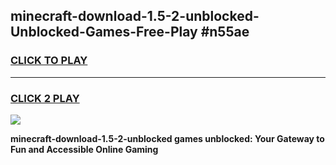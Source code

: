 
## minecraft-download-1.5-2-unblocked-Unblocked-Games-Free-Play #n55ae
<h3>
<a href="https://us.freeplayer.one?title=minecraft-download-1.5-2-unblocked&ref=9M">CLICK TO PLAY</a></h3>
<hr>

<h3>
<a href="https://us.freeplayer.one?title=minecraft-download-1.5-2-unblocked&ref=9M">CLICK 2 PLAY</a>
  
</h3>

<a href="https://us.freeplayer.one?title=minecraft-download-1.5-2-unblocked&ref=9M"><img src="https://clearcache.store/games.png"></a>


**minecraft-download-1.5-2-unblocked games unblocked: Your Gateway to Fun and Accessible Online Gaming**
